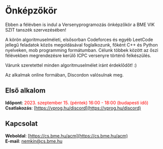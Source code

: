 # Önképzőkör

Ebben a félévben is indul a Versenyprogramozás önképzőkör a BME VIK SZIT tanszék szervezésében!

A körön algoritmuselméleti, elsősorban Codeforces és egyéb LeetCode jellegű feladatok közös megoldásával foglalkozunk, főként C++ és Python nyelveken, mob programming formátumban. Célunk többek között az őszi félévekben megrendezésre kerülő ICPC versenyre történő felkészülés.

Várunk szeretettel minden algoritmuselmélet iránt érdeklődőt! :)

Az alkalmak online formában, Discordon valósulnak meg. 

## Első alkalom

**Időpont**: <span style="color:red">2023. szeptember 15. (péntek) 16:00 - 18:00 (budapesti idő)</span>  
**Csatlakozás**: [https://vprog.hu/discord](https://vprog.hu/discord)

## Kapcsolat

**Weboldal**: [https://cs.bme.hu/acm](https://cs.bme.hu/acm)  
**E-mail**: [nemkin@cs.bme.hu](mailto:nemkin@cs.bme.hu)
